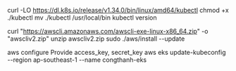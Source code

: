 curl -LO https://dl.k8s.io/release/v1.34.0/bin/linux/amd64/kubectl
chmod +x ./kubectl
mv ./kubectl /usr/local/bin
kubectl version

 curl "https://awscli.amazonaws.com/awscli-exe-linux-x86_64.zip" -o "awscliv2.zip"
  unzip awscliv2.zip
 sudo ./aws/install --update

aws configure
Provide access_key, secret_key
aws eks update-kubeconfig --region ap-southeast-1 --name congthanh-eks


